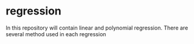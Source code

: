 # regression
In this repository will contain linear  and polynomial regression. There are several method used in each regression
